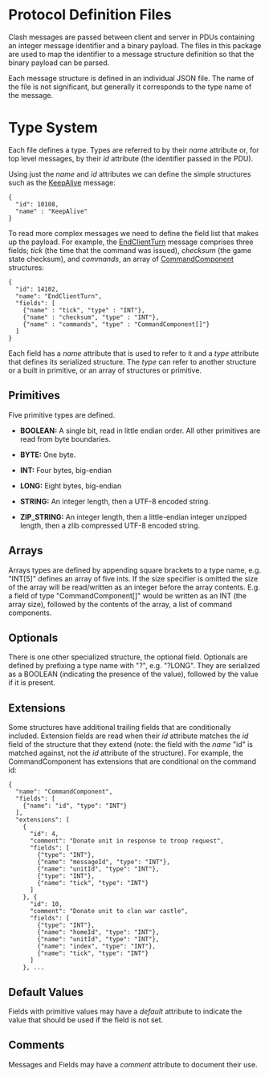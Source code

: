 Protocol Definition Files
=========================

Clash messages are passed between client and server in PDUs containing an integer message identifier
and a binary payload. The files in this package are used to map the identifier to a message 
structure definition so that the binary payload can be parsed.

Each message structure is defined in an individual JSON file. The name of the file is not 
significant, but generally it corresponds to the type name of the message.

Type System
===========

Each file defines a type. Types are referred to by their *name* attribute or, for top level 
messages, by their *id* attribute (the identifier passed in the PDU).

Using just the *name* and *id* attributes we can define the simple structures such as the 
[KeepAlive](client/KeepAlive.json) message:

```
{
  "id": 10108,
  "name" : "KeepAlive"
}
```

To read more complex messages we need to define the field list that makes up the payload. For 
example, the [EndClientTurn](client/EndClientTurn.json) message comprises three fields; *tick* (the
time that the command was issued), *checksum* (the game state checksum), and *commands*, an array of 
[CommandComponent](client/CommandComponent.json) structures: 


```
{
  "id": 14102,
  "name": "EndClientTurn",
  "fields": [
    {"name" : "tick", "type" : "INT"},
    {"name" : "checksum", "type" : "INT"},
    {"name" : "commands", "type" : "CommandComponent[]"}
  ]
}
```

Each field has a *name* attribute that is used to refer to it and a *type* attribute that defines
its serialized structure. The *type* can refer to another structure or a built in primitive, or
an array of structures or primitive.

Primitives
----------

Five primitive types are defined.
                                                           
- **BOOLEAN:** A single bit, read in little endian order. All other primitives are read from byte 
  boundaries. 

- **BYTE:** One byte. 

- **INT:** Four bytes, big-endian

- **LONG:** Eight bytes, big-endian 

- **STRING:** An integer length, then a UTF-8 encoded string.

- **ZIP_STRING:** An integer length, then a little-endian integer unzipped length, then a zlib compressed UTF-8 encoded string.

Arrays
------

Arrays types are defined by appending square brackets to a type name, e.g. "INT[5]" defines an array 
of five ints. If the size specifier is omitted the size of the array will be read/written as an 
integer before the array contents. E.g. a field of type "CommandComponent[]" would be written as an 
INT (the array size), followed by the contents of the array, a list of command components. 

Optionals
---------

There is one other specialized structure, the optional field. Optionals are defined by prefixing
a type name with "?", e.g. "?LONG". They are serialized as a BOOLEAN (indicating the presence of the
value), followed by the value if it is present.

Extensions
----------

Some structures have additional trailing fields that are conditionally included. Extension fields
are read when their *id* attribute matches the *id* field of the structure that they extend (note:
the field with the *name* "id" is matched against, not the *id* attribute of the structure). For
example, the CommandComponent has extensions that are conditional on the command id:


```
{
  "name": "CommandComponent",
  "fields": [
    {"name": "id", "type": "INT"}
  ],
  "extensions": [
    {
      "id": 4,
      "comment": "Donate unit in response to troop request",
      "fields": [
        {"type": "INT"},
        {"name": "messageId", "type": "INT"},
        {"name": "unitId", "type": "INT"},
        {"type": "INT"},
        {"name": "tick", "type": "INT"}
      ]
    }, {
      "id": 10,
      "comment": "Donate unit to clan war castle",
      "fields": [
        {"type": "INT"},
        {"name": "homeId", "type": "INT"},
        {"name": "unitId", "type": "INT"},
        {"name": "index", "type": "INT"},
        {"name": "tick", "type": "INT"}
      ]
    }, ...
```

Default Values
--------------

Fields with primitive values may have a *default* attribute to indicate the value that should be
used if the field is not set.

Comments
--------

Messages and Fields may have a *comment* attribute to document their use.